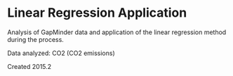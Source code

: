 # Linear Regression Application

Analysis of GapMinder data and application of the linear regression method during the process.

Data analyzed: CO2 (CO2 emissions)

Created 2015.2
